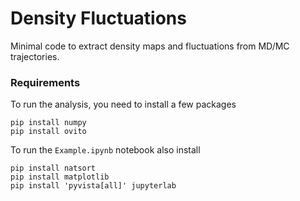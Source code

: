 # Density Fluctuations

Minimal code to extract density maps and fluctuations from MD/MC trajectories.


### Requirements

To run the analysis, you need to install a few packages

```
pip install numpy
pip install ovito
```

To run the `Example.ipynb` notebook also install

``` 
pip install natsort
pip install matplotlib
pip install 'pyvista[all]' jupyterlab
```
